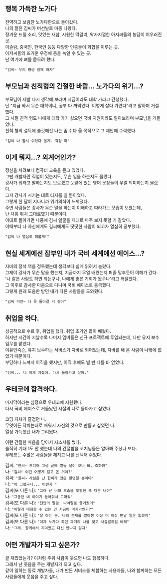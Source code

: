 ## 행복 가득한 노가다

전역하고 보람찬 노가다판으로 돌아갔다.<br/>
나의 절친 김씨가 버선발로 마중 나왔다.<br/>
정겨운 드릴 소리, 맛있는 새참, 시원한 막걸리, 왁자지껄한 아저씨들의 농담이 어우러진 곳.<br/>
이슬람, 중국인, 한국인 등등 다양한 인종들이 화합을 이루는 곳.<br/>
아저씨들의 뜨거운 우정에 몸을 녹일 수 있는 곳.<br/>
난 여기에 뼈를 묻으려 했다.<br/>

`"김씨~ 우리 평생 함께 하자"`

## 부모님과 친척형의 간절한 바람... 노가다의 위기...?

부모님이 제발 다시 생각해 보라며 지금이라도 대학 가라고 간청했다.<br/>
난 "지금 와서 무슨 대학이냐, 공부 다 까먹었다. 이렇게 살다 가련다"라고 말하며 거절했다.<br/>
그 시절 친척 형도 나에게 대학 가기 싫으면 국비 지원이라도 알아보라며 부모님을 거들었다.<br/>
친척 형의 설득에 솔깃해진 나는 좀 쉬다 올 목적으로 그 제안에 수락했다.<br/>

`"김씨 나 잠시 쉬었다 올게. 걱정 마"`

## 이게 뭐지...? 외계어인가?

정신을 차려보니 컴퓨터 교육을 듣고 있었다.<br/>
그땐 개발자란 직업이 있는지도, 무슨 일을 하는지도 몰랐다.<br/>
강사가 뭐라고 말하는지도 모르겠고 눈앞에 있는 영어 문장들이 무얼 의미하는지 몰랐다.<br/>
그저 강사가 시키는 대로 타자를 칠 뿐이었다.<br/>
그렇게 한 달이 지나니까 위기의식이 느껴졌다.<br/>
주변 사람들은 강사가 무슨 말을 하는지 이해하고 따라가는 모습이 보였는데,<br/>
난 처음 위치 그대로였기 때문이다.<br/>
이대로 돌아가면 나중에 김씨 얼굴을 제대로 마주 보지 못할 거 같았다.<br/>
이때부터 나 자신에게도 김씨에게도 떳떳한 사람이 되고자 열심히 공부했다.<br/>

`"김씨 나 열심히 해볼게!"`

## 현실 세계에선 잡부인 내가 국비 세계에선 에이스...?

자바의 정석 책을 정독했는데 생각보다 쉽게 읽혀서 놀랐다.<br/>
그제야 강사가 무슨 말을 했는지, 지금까지 무얼 배웠는지 퍼즐 맞추듯이 이해가 갔다.<br/>
'나 같은 사람도 하면 되는구나, 나에게 좋은 기회가 왔구나'라고 깨달았다.<br/>
그 이후로 감사한 마음으로 다니며 국비 에이스로 등극했다.<br/>
그렇게 원래 도움만 받던 내가 다른 사람들을 도와줬다.<br/>

`"김씨 미안~ 나 못 돌아갈 거 같아"`

## 취업을 하다.

성공적으로 수료 후, 취업을 했다. 취업 초기엔 많이 배웠다.<br/>
하지만 시간이 지날수록 나머지 멤버들은 신규 프로젝트에 투입되는데, 나만 유지 보수 임무를 맡았다.<br/>
이유인즉슨, 유지 보수하는 서비스가 자바로 되어있는데, 자바를 해 본 사람이 나밖에 없었기 때문이다.<br/>
부당하다 느껴서 이직을 했지만, 이직 후에도 별 반 다를 바 없었다.<br/>

`"김씨... 나 이제 지쳤어. 다시 돌아가고 싶어."`

## 우테코에 합격하다.

마지막이라는 심정으로 우테코에 지원했다.<br/>
다시 국비 에이스로 거듭났던 시절의 나로 돌아가고 싶었다.

코딩 자체가 즐겁던 나. <br/>
무엇이든 닥치는대로 배워서 자신의 것으로 만들고 싶었던 나. <br/>
열정 가득했던 내가 그리웠다.

이런 간절한 마음을 담아서 자소서를 썼다.<br/>
솔직히 기대 1도 안 했는데 나의 간절함을 코치님들은 알아봐 주셨나 보다. <br/>
우테코는 수많은 사람들을 제치고 나를 선택해 주었다.

김씨: `"한씨~ 드디어 고생 끝에 볕들 날이 오나 봐. 축하해"`<br/>
나: `"김씨! 여긴 어떻게 알고 온 거야?"`<br/>
김씨: `"한씨~ 사실은 난 한씨가 만든 환영일 뿐이야"`<br/>
나: `"아 그랬구나... 어쩐지 "`<br/>
김씨(또 다른 나): `"그래 난 너의 모습을 투영한 또 다른 너야"`<br/>
나: `"그동안 내 이야기 들어줘서 고마워"`<br/>
김씨(또 다른 나): `"천만의 말씀. 나야말로 즐거웠어"`<br/>
나: `"이렇게 대화할 수 있는 건 지금이 마지막인가?"`<br/>
김씨(또 다른 나): `"잘 아는 군. 나의 존재를 알아챈 이상 더 이상 만날 일은 없겠지"`<br/>
김씨(또 다른 나): `"이제 노가다 하던 과거의 나를 잊고 새출발하길 바래"`<br/>
나: `"그래. 함께해서 지겨웠고 다신 만나지 말자"`<br/>

## 어떤 개발자가 되고 싶은가?

글 재밌었는가? 이처럼 주위 사람이 웃으면 나도 행복하다.<br/>
그래서 난 웃음을 주는 개발자가 되고 싶다.<br/>
같이 일하는 동료 개발자들, 내가 만든 서비스를 체험하는 사용자들, 나와 함께하는 모든 사람들에게 웃음을 주고 싶다.<br/>
